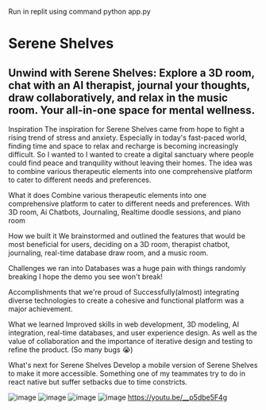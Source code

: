 Run in replit using command python app.py


# Serene Shelves
## Unwind with Serene Shelves: Explore a 3D room, chat with an AI therapist, journal your thoughts, draw collaboratively, and relax in the music room. Your all-in-one space for mental wellness.

Inspiration
The inspiration for Serene Shelves came from hope to fight a rising trend of stress and anxiety. Especially in today's fast-paced world, finding time and space to relax and recharge is becoming increasingly difficult. So I wanted to I wanted to create a digital sanctuary where people could find peace and tranquility without leaving their homes. The idea was to combine various therapeutic elements into one comprehensive platform to cater to different needs and preferences.

What it does
Combine various therapeutic elements into one comprehensive platform to cater to different needs and preferences. With 3D room, Ai Chatbots, Journaling, Realtime doodle sessions, and piano room

How we built it
We brainstormed and outlined the features that would be most beneficial for users, deciding on a 3D room, therapist chatbot, journaling, real-time database draw room, and a music room.

Challenges we ran into
Databases was a huge pain with things randomly breaking I hope the demo you see won't break!

Accomplishments that we're proud of
Successfully(almost) integrating diverse technologies to create a cohesive and functional platform was a major achievement.

What we learned
Improved skills in web development, 3D modeling, AI integration, real-time databases, and user experience design. As well as the value of collaboration and the importance of iterative design and testing to refine the product. (So many bugs 😭)

What's next for Serene Shelves
Develop a mobile version of Serene Shelves to make it more accessible. Something one of my teammates try to do in react native but suffer setbacks due to time constricts.

![image](https://github.com/user-attachments/assets/b904e2fa-61fe-49f2-bfa5-2af13c8afe00)
![image](https://github.com/user-attachments/assets/76f355a5-646a-41bb-9b65-1695994a8dda)
![image](https://github.com/user-attachments/assets/bc2162ff-2fe2-4faf-a471-2ec950cf562d)
![image](https://github.com/user-attachments/assets/c77063b8-481c-4240-8018-ac7b6695a3dd)
https://youtu.be/__p5dbe5F4g
